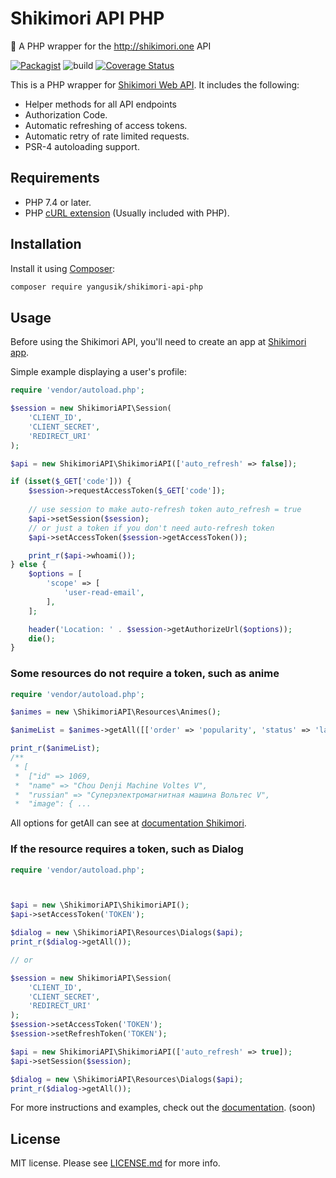 # Shikimori API PHP
🔌 A PHP wrapper for the http://shikimori.one API

[![Packagist](https://img.shields.io/packagist/v/yangusik/shikimori-api-php.svg)](https://packagist.org/packages/yangusik/shikimori-api-php)
![build](https://github.com/YanGusik/ShikimoriApiPHP/workflows/build/badge.svg)
[![Coverage Status](https://coveralls.io/repos/yangusik/shikimori-api-php/badge.svg?branch=main)](https://coveralls.io/r/yangusik/shikimori-api-php?branch=main)

This is a PHP wrapper for [Shikimori Web API](https://shikimori.one/api/doc/1.0). It includes the following:

* Helper methods for all API endpoints
* Authorization Code.
* Automatic refreshing of access tokens.
* Automatic retry of rate limited requests.
* PSR-4 autoloading support.

## Requirements
* PHP 7.4 or later.
* PHP [cURL extension](http://php.net/manual/en/book.curl.php) (Usually included with PHP).

## Installation
Install it using [Composer](https://getcomposer.org/):

```sh
composer require yangusik/shikimori-api-php
```

## Usage
Before using the Shikimori API, you'll need to create an app at [Shikimori app](https://shikimori.one/oauth/applications).

Simple example displaying a user's profile:
```php
require 'vendor/autoload.php';

$session = new ShikimoriAPI\Session(
    'CLIENT_ID',
    'CLIENT_SECRET',
    'REDIRECT_URI'
);

$api = new ShikimoriAPI\ShikimoriAPI(['auto_refresh' => false]);

if (isset($_GET['code'])) {
    $session->requestAccessToken($_GET['code']);
    
    // use session to make auto-refresh token auto_refresh = true
    $api->setSession($session);
    // or just a token if you don't need auto-refresh token 
    $api->setAccessToken($session->getAccessToken());

    print_r($api->whoami());
} else {
    $options = [
        'scope' => [
            'user-read-email',
        ],
    ];

    header('Location: ' . $session->getAuthorizeUrl($options));
    die();
}
```

### Some resources do not require a token, such as anime

```php
require 'vendor/autoload.php';

$animes = new \ShikimoriAPI\Resources\Animes();

$animeList = $animes->getAll([['order' => 'popularity', 'status' => 'latest', 'limit' => 50]]);

print_r($animeList); 
/** 
 * [
 *  ["id" => 1069,
 *  "name" => "Chou Denji Machine Voltes V",
 *  "russian" => "Суперэлектромагнитная машина Вольтес V",
 *  "image": { ...

```
All options for getAll can see at [documentation Shikimori](https://shikimori.one/api/doc/1.0/animes/index).

### If the resource requires a token, such as Dialog

```php
require 'vendor/autoload.php';



$api = new \ShikimoriAPI\ShikimoriAPI();
$api->setAccessToken('TOKEN');

$dialog = new \ShikimoriAPI\Resources\Dialogs($api);
print_r($dialog->getAll());

// or 

$session = new ShikimoriAPI\Session(
    'CLIENT_ID',
    'CLIENT_SECRET',
    'REDIRECT_URI'
);
$session->setAccessToken('TOKEN');
$session->setRefreshToken('TOKEN');

$api = new ShikimoriAPI\ShikimoriAPI(['auto_refresh' => true]);
$api->setSession($session);

$dialog = new \ShikimoriAPI\Resources\Dialogs($api);
print_r($dialog->getAll());

```

For more instructions and examples, check out the [documentation](/docs/). (soon)

## License
MIT license. Please see [LICENSE.md](LICENSE.md) for more info.